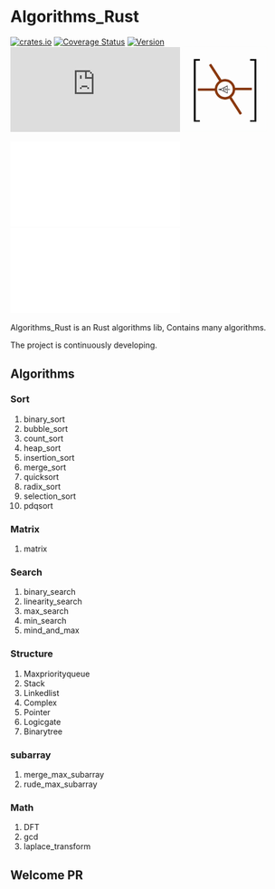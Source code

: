 # Algorithms_Rust
[![crates.io](https://img.shields.io/crates/dr/algori)](https://crates.io/crates/algori)
[![Coverage Status](https://coveralls.io/repos/github/donjuanplatinum/Algori/badge.svg?branch=main)](https://coveralls.io/github/donjuanplatinum/algori?branch=main)
[![Version](https://img.shields.io/crates/v/algori)](https://crates.io/crates/algori)
[![Matrix](https://img.shields.io/matrix/algori%3Amozilla.org?style=flat)](https://matrix.to/#/#algori:mozilla.org)
<img src=./algori.png width="30%" >



[![Chinese](./README.zh.md)](./README.zh.md)
[![English](./README.md)](./README.md)




Algorithms_Rust is an Rust algorithms lib, Contains many algorithms.

The project is continuously developing.

## Algorithms
### Sort
1. binary_sort
2. bubble_sort
3. count_sort
4. heap_sort
5. insertion_sort
6. merge_sort
7. quicksort
8. radix_sort
9. selection_sort
10. pdqsort
### Matrix
1. matrix
### Search
1. binary_search
2. linearity_search
3. max_search
4. min_search
5. mind_and_max
### Structure
1. Maxpriorityqueue
2. Stack
3. Linkedlist
4. Complex
5. Pointer
6. Logicgate
7. Binarytree

### subarray
1. merge_max_subarray
2. rude_max_subarray

### Math
1. DFT
2. gcd
3. laplace_transform
## Welcome PR

